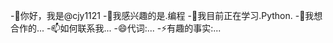 -👋你好，我是@cjy1121
-👀我感兴趣的是.编程
-🌱我目前正在学习.Python.
-💞我想合作的️...
-📫如何联系我...
-😄代词:...
-⚡有趣的事实:...

<!---
cjy1121/cjy1121是✨特殊的✨资源库,因为它的" README.md "(此文件)出现在您的开源代码库个人资料中。
您可以单击预览链接来查看您的更改。
--->
